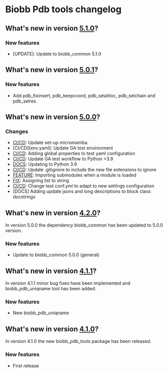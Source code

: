 
# Biobb Pdb tools changelog

## What's new in version [5.1.0](https://github.com/bioexcel/biobb_pdb_tools/releases/tag/v5.1.0)?
 
 ### New features

 * [UPDATE]: Update to biobb_common 5.1.0

## What's new in version [5.0.1](https://github.com/bioexcel/biobb_pdb_tools/releases/tag/v5.0.1)?
 
 ### New features

 * Add pdb_fixinsert, pdb_keepcoord, pdb_selaltloc, pdb_selchain and pdb_selres.

## What's new in version [5.0.0](https://github.com/bioexcel/biobb_pdb_tools/releases/tag/v5.0.0)?

### Changes

* [CI/CD](linting_and_testing.yml): Update set-up micromamba.
* [CI/CD][env.yaml]: Update GA test environment
* [CI/CD](conf.yml): Adding global properties to test yaml configuration
* [CI/CD](linting_and_testing): Update GA test workflow to Python >3.9
* [DOCS](.readthedocs.yaml): Updating to Python 3.9
* [CI/CD](GITIGNORE): Update .gitignore to include the new file extensions to ignore
* [FEATURE](__init__): Importing submodules when a module is loaded
* [FIX](biobb_pdb_tofasta): Assigning list to string
* [CI/CD](conf.yml): Change test conf.yml to adapt to new settings configuration
* [DOCS] Adding update jsons and long descriptions to block class docstrings


## What's new in version [4.2.0](https://github.com/bioexcel/biobb_pdb_tools/releases/tag/v5.0.0)?
In version 5.0.0 the dependency biobb_common has been updated to 5.0.0 version.

### New features

* Update to biobb_common 5.0.0 (general)

## What's new in version [4.1.1](https://github.com/bioexcel/biobb_pdb_tools/releases/tag/v4.1.1)?
In version 4.1.1 minor bug fixes have been implemented and biobb_pdb_uniqname tool has been added.

### New features

* New biobb_pdb_uniqname

## What's new in version [4.1.0](https://github.com/bioexcel/biobb_pdb_tools/releases/tag/v4.1.0)?
In version 4.1.0 the new biobb_pdb_tools package has been released.

### New features

* First release

